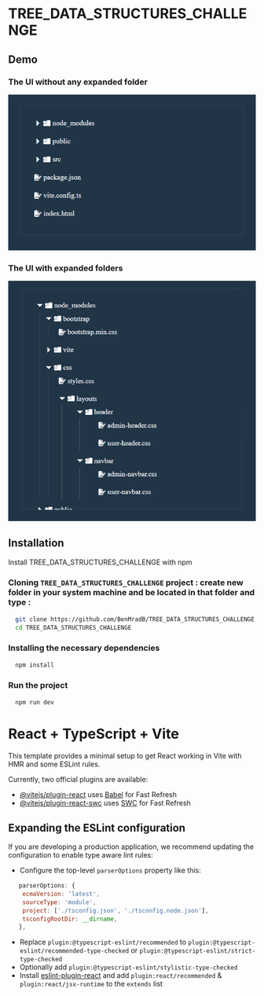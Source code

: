 
# TREE_DATA_STRUCTURES_CHALLENGE
## Demo

### The UI without any expanded folder
![App Screenshot](https://github.com/BenMradB/React_Challenges/blob/master/Tree_Data_Structures/public/images/UI_Where_Folders_Not_Expanded.PNG?raw=true)

### The UI with expanded folders
![App Screenshot](https://github.com/BenMradB/React_Challenges/blob/master/Tree_Data_Structures/public/images/UI_Where_Folders_R_Expanded.PNG?raw=true)




## Installation

Install TREE_DATA_STRUCTURES_CHALLENGE with npm
### Cloning `TREE_DATA_STRUCTURES_CHALLENGE` project : create new folder in your system machine and be located in that folder and type : 

```bash
  git clone https://github.com/BenMradB/TREE_DATA_STRUCTURES_CHALLENGE.git
  cd TREE_DATA_STRUCTURES_CHALLENGE
```
### Installing the necessary dependencies
```bash
  npm install
```

### Run the project
```bash
  npm run dev
```

# React + TypeScript + Vite

This template provides a minimal setup to get React working in Vite with HMR and some ESLint rules.

Currently, two official plugins are available:

- [@vitejs/plugin-react](https://github.com/vitejs/vite-plugin-react/blob/main/packages/plugin-react/README.md) uses [Babel](https://babeljs.io/) for Fast Refresh
- [@vitejs/plugin-react-swc](https://github.com/vitejs/vite-plugin-react-swc) uses [SWC](https://swc.rs/) for Fast Refresh

## Expanding the ESLint configuration

If you are developing a production application, we recommend updating the configuration to enable type aware lint rules:

- Configure the top-level `parserOptions` property like this:

```js
   parserOptions: {
    ecmaVersion: 'latest',
    sourceType: 'module',
    project: ['./tsconfig.json', './tsconfig.node.json'],
    tsconfigRootDir: __dirname,
   },
```

- Replace `plugin:@typescript-eslint/recommended` to `plugin:@typescript-eslint/recommended-type-checked` or `plugin:@typescript-eslint/strict-type-checked`
- Optionally add `plugin:@typescript-eslint/stylistic-type-checked`
- Install [eslint-plugin-react](https://github.com/jsx-eslint/eslint-plugin-react) and add `plugin:react/recommended` & `plugin:react/jsx-runtime` to the `extends` list
